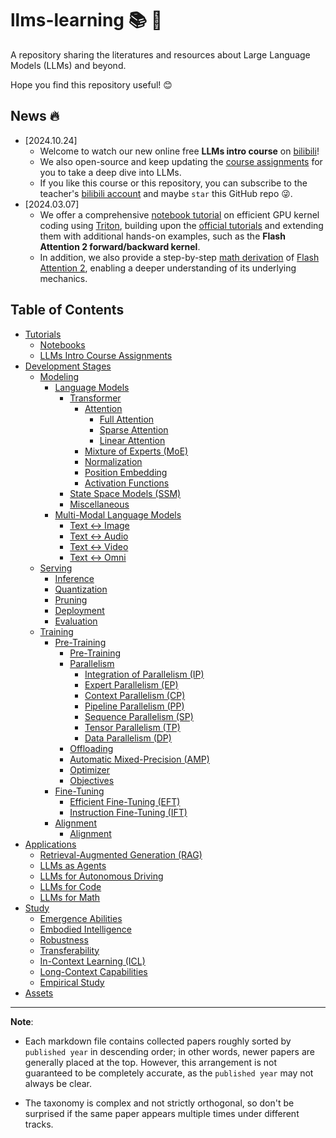 # llms-learning 📚 🦙

A repository sharing the literatures and resources about Large Language Models (LLMs) and beyond.

Hope you find this repository useful! 😊


## News 🔥

* [2024.10.24] 
  * Welcome to watch our new online free **LLMs intro course** on [bilibili](https://space.bilibili.com/390606417/channel/collectiondetail?sid=3771310)! 
  * We also open-source and keep updating the [course assignments](./tutorial/assignment/README.md) for you to take a deep dive into LLMs.
  * If you like this course or this repository, you can subscribe to the teacher's [bilibili account](https://space.bilibili.com/390606417) and maybe `star` this GitHub repo 😜.
* [2024.03.07]
  * We offer a comprehensive [notebook tutorial](./tutorial/notebook/tutorial_triton.ipynb) on efficient GPU kernel coding using [Triton](https://github.com/triton-lang/triton), building upon the [official tutorials](https://triton-lang.org/main/getting-started/tutorials/index.html) and extending them with additional hands-on examples, such as the **Flash Attention 2 forward/backward kernel**.
  * In addition, we also provide a step-by-step [math derivation](./dev/modeling/lm/transformer/attn/fa2_deri.md) of [Flash Attention 2](https://arxiv.org/abs/2307.08691), enabling a deeper understanding of its underlying mechanics.


## Table of Contents

* [Tutorials](./tutorial/)
  * [Notebooks](./tutorial/notebook/)
  * [LLMs Intro Course Assignments](./tutorial/assignment/README.md)
* [Development Stages](./dev/)
  * [Modeling](./dev/modeling/)
    * [Language Models](./dev/modeling/lm)
      * [Transformer](./dev/modeling/lm/transformer/)
        * [Attention](./dev/modeling/lm/transformer/attn/)
          * [Full Attention](./dev/modeling/lm/transformer/attn/full_attn.md)
          * [Sparse Attention](./dev/modeling/lm/transformer/attn/sparse_attn.md)
          * [Linear Attention](./dev/modeling/lm/transformer/attn/linear_attn.md)
        * [Mixture of Experts (MoE)](./dev/modeling/lm/transformer/moe.md)
        * [Normalization](./dev/modeling/lm/transformer/normalization.md)
        * [Position Embedding](./dev/modeling/lm/transformer/pe.md)
        * [Activation Functions](./dev/modeling/lm/transformer/act_func.md)
      * [State Space Models (SSM)](./dev/modeling/lm/ssm.md)
      * [Miscellaneous](./dev/modeling/lm/misc.md)
    * [Multi-Modal Language Models](./dev/modeling/mm/)
      * [Text <-> Image](./dev/modeling/mm/t2i.md)
      * [Text <-> Audio](./dev/modeling/mm/t2a.md)
      * [Text <-> Video](./dev/modeling/mm/t2v.md)
      * [Text <-> Omni](./dev/modeling/mm/t2o.md)
  * [Serving](./dev/serving/)
    * [Inference](./dev/serving/inference.md)
    * [Quantization](./dev/serving/quantize.md)
    * [Pruning](./dev/serving/prune.md)
    * [Deployment](./dev/serving/deploy.md)
    * [Evaluation](./dev/serving/evaluate.md)
  * [Training](./dev/training/)
    * [Pre-Training](./dev/training/pretrain)
      * [Pre-Training](./dev/training/pretrain/pretrain.md)
      * [Parallelism](./dev/training/pretrain/parallel.md)
        * [Integration of Parallelism (IP)](./dev/training/pretrain/parallel.md#integration-of-parallelism)
        * [Expert Parallelism (EP)](./dev/training/pretrain/parallel.md#expert-parallelism-ep)
        * [Context Parallelism (CP)](./dev/training/pretrain/parallel.md#context-parallelism-cp)
        * [Pipeline Parallelism (PP)](./dev/training/pretrain/parallel.md#pipeline-parallelism-pp)
        * [Sequence Parallelism (SP)](./dev/training/pretrain/parallel.md#sequence-parallelism-sp)
        * [Tensor Parallelism (TP)](./dev/training/pretrain/parallel.md#tensor-parallelism-tp)
        * [Data Parallelism (DP)](./dev/training/pretrain/parallel.md#data-parallelism-dp)
      * [Offloading](./dev/training/pretrain/offload.md)
      * [Automatic Mixed-Precision (AMP)](./dev/training/pretrain/amp.md)
      * [Optimizer](./dev/training/pretrain/optimizer.md)
      * [Objectives](./dev/training/pretrain/objective.md)
    * [Fine-Tuning](./dev/training/finetune/)
      * [Efficient Fine-Tuning (EFT)](./dev/training/finetune/peft.md)
      * [Instruction Fine-Tuning (IFT)](./dev/training/finetune/ift.md)
    * [Alignment](./dev/training/alignment/)
      * [Alignment](./dev/training/alignment/align.md)
* [Applications](./app/)
  * [Retrieval-Augmented Generation (RAG)](./app/rag.md)
  * [LLMs as Agents](./app/agent.md)
  * [LLMs for Autonomous Driving](./app/auto_drive.md)
  * [LLMs for Code](./app/code.md)
  * [LLMs for Math](./app/math.md)
* [Study](./study/)
  * [Emergence Abilities](./study/emergence.md)
  * [Embodied Intelligence](./study/embodied.md)
  * [Robustness](./study/robust.md)
  * [Transferability](./study/transfer.md)
  * [In-Context Learning (ICL)](./study/in-context.md)
  * [Long-Context Capabilities](./study/long-context.md)
  * [Empirical Study](./study/empirical.md)
* [Assets](./asset/)


---

**Note**:

* Each markdown file contains collected papers roughly sorted by `published year` in descending order; in other words, newer papers are generally placed at the top. However, this arrangement is not guaranteed to be completely accurate, as the `published year` may not always be clear.

* The taxonomy is complex and not strictly orthogonal, so don't be surprised if the same paper appears multiple times under different tracks.
